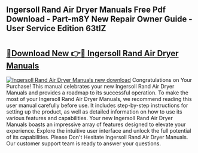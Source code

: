 ## Ingersoll Rand Air Dryer Manuals Free Pdf Download - Part-m8Y New Repair Owner Guide - User Service Edition 63tlZ

# <h2><a href="http://bc25355.oget.top/?id=Ingersoll+Rand+Air+Dryer+Manuals">🔗Download New 👉🔴 Ingersoll Rand Air Dryer Manuals</a></h2>

[![Ingersoll Rand Air Dryer Manuals new download](https://i.imgur.com/5g1atiW.png)](http://bc25355.oget.top/?id=Ingersoll+Rand+Air+Dryer+Manuals)
Congratulations on Your Purchase! This manual celebrates your new Ingersoll Rand Air Dryer Manuals and provides a roadmap to its successful operation. To make the most of your Ingersoll Rand Air Dryer Manuals, we recommend reading this user manual carefully before use. It includes step-by-step instructions for setting up the product, as well as detailed information on how to use its various features and capabilities. Your new Ingersoll Rand Air Dryer Manuals boasts an impressive array of features designed to elevate your experience. Explore the intuitive user interface and unlock the full potential of its capabilities. Please Don't Hesitate Ingersoll Rand Air Dryer Manuals. Our customer support team is ready to answer your questions.
